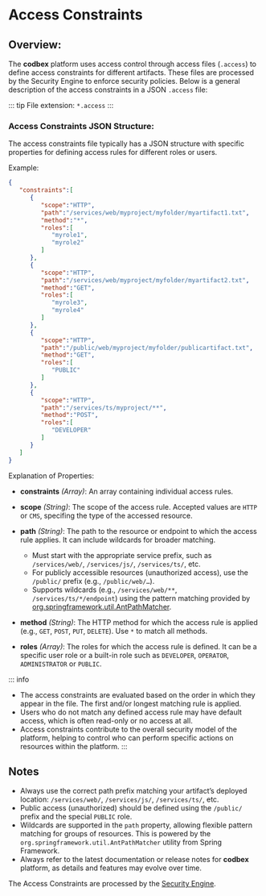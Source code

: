 # Access Constraints

## Overview:

The __codbex__ platform uses access control through access files (`.access`) to define access constraints for different artifacts. These files are processed by the Security Engine to enforce security policies. Below is a general description of the access constraints in a JSON `.access` file:

::: tip
File extension: `*.access`
:::

### Access Constraints JSON Structure:

The access constraints file typically has a JSON structure with specific properties for defining access rules for different roles or users.

Example:

```json
{
   "constraints":[
      {
         "scope":"HTTP",
         "path":"/services/web/myproject/myfolder/myartifact1.txt",
         "method":"*",
         "roles":[
            "myrole1",
            "myrole2"
         ]
      },
      {
         "scope":"HTTP",
         "path":"/services/web/myproject/myfolder/myartifact2.txt",
         "method":"GET",
         "roles":[
            "myrole3",
            "myrole4"
         ]
      },
      {
         "scope":"HTTP",
         "path":"/public/web/myproject/myfolder/publicartifact.txt",
         "method":"GET",
         "roles":[
            "PUBLIC"
         ]
      },
      {
         "scope":"HTTP",
         "path":"/services/ts/myproject/**",
         "method":"POST",
         "roles":[
            "DEVELOPER"
         ]
      }
   ]
}
```

Explanation of Properties:

* __constraints__ _(Array)_: An array containing individual access rules.

* __scope__ _(String)_: The scope of the access rule. Accepted values are `HTTP` or `CMS`, specifing the type of the accessed resource.

* __path__ _(String)_: The path to the resource or endpoint to which the access rule applies. It can include wildcards for broader matching.

  * Must start with the appropriate service prefix, such as `/services/web/`, `/services/js/`, `/services/ts/`, etc.
  * For publicly accessible resources (unauthorized access), use the `/public/` prefix (e.g., `/public/web/…`).
  * Supports wildcards (e.g., `/services/web/**`, `/services/ts/*/endpoint`) using the pattern matching provided by [org.springframework.util.AntPathMatcher](https://docs.spring.io/spring-framework/docs/current/javadoc-api/org/springframework/util/AntPathMatcher.html).

* __method__ _(String)_: The HTTP method for which the access rule is applied (e.g., `GET`, `POST`, `PUT`, `DELETE`). Use `*` to match all methods.

* __roles__ _(Array)_: The roles for which the access rule is defined. It can be a specific user role or a built-in role such as `DEVELOPER`, `OPERATOR`, `ADMINISTRATOR` or `PUBLIC`.

::: info
* The access constraints are evaluated based on the order in which they appear in the file. The first and/or longest matching rule is applied.
* Users who do not match any defined access rule may have default access, which is often read-only or no access at all.
* Access constraints contribute to the overall security model of the platform, helping to control who can perform specific actions on resources within the platform.
:::

## Notes

* Always use the correct path prefix matching your artifact’s deployed location: `/services/web/`, `/services/js/`, `/services/ts/`, etc.
* Public access (unauthorized) should be defined using the `/public/` prefix and the special `PUBLIC` role.
* Wildcards are supported in the `path` property, allowing flexible pattern matching for groups of resources. This is powered by the `org.springframework.util.AntPathMatcher` utility from Spring Framework.
* Always refer to the latest documentation or release notes for __codbex__ platform, as details and features may evolve over time.

The Access Constraints are processed by the [Security Engine](../engines/security.md).
